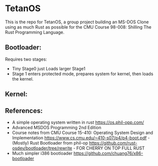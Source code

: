 # TetanOS
This is the repo for TetanOS, a group project building an MS-DOS Clone using as much Rust as possible for the CMU Course 98-008: Shilling The Rust Programming Language.

## Bootloader:

Requires two stages: 
- Tiny Stage0 just Loads larger Stage1 
- Stage 1 enters protected mode, prepares system for kernel, then loads the kernel.

## Kernel:

## References:
- A simple operating system written in rust https://os.phil-opp.com/
- Advanced MSDOS Programming 2nd Edition
- Course notes from CMU Course 15-410: Operating System Design and Implementation https://www.cs.cmu.edu/~410-s07/p4/p4-boot.pdf
-(Mostly) Rust Bootloader from phil-op https://github.com/rust-osdev/bootloader/tree/rewrite - FOR CHERRY ON TOP FULL RUST
- Much simpler i386 bootloader https://github.com/chuang76/x86-bootloader
